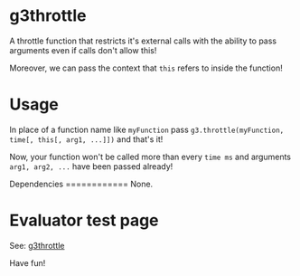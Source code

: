 g3throttle
==========
<p>A throttle function that restricts it's external calls with the ability to pass arguments even if calls don't allow this!</p>
<p>Moreover, we can pass the context that <code>this</code> refers to inside the function!</p>

Usage
=====
<p>In place of a function name like <code>myFunction</code> pass <code>g3.throttle(myFunction, time[, this[, arg1, ...]])</code> and that's it!</p>
<p>Now, your function won't be called more than every <code>time ms</code> and arguments <code>arg1, arg2, ...</code> have been passed already!</p>
Dependencies
============
None.

Evaluator test page
===================
See: <a href="http://centurianii.github.io/g3throttle/">g3throttle</a>

Have fun!
